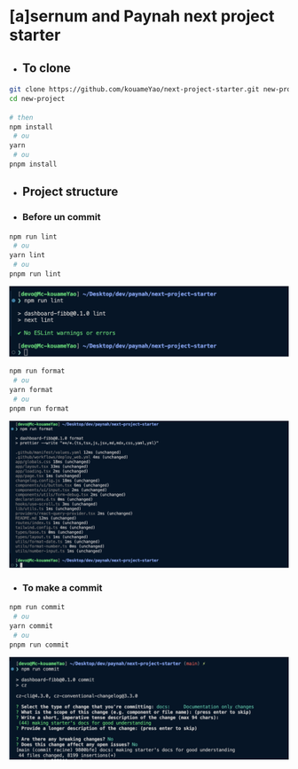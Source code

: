 # [a]sernum and Paynah next project starter

- ## To clone

```bash
git clone https://github.com/kouameYao/next-project-starter.git new-project
cd new-project

# then
npm install
 # ou
yarn
 # ou
pnpm install
```

- ## Project structure

- ### Before un commit

```bash
npm run lint
 # ou
yarn lint
 # ou
pnpm run lint
```

![](./docs/lint.png)

```bash
npm run format
 # ou
yarn format
 # ou
pnpm run format
```

![alt text](./docs/format.png)

- ### To make a commit

```bash
npm run commit
 # ou
yarn commit
 # ou
pnpm run commit
```

![alt text](./docs/commit.png)
